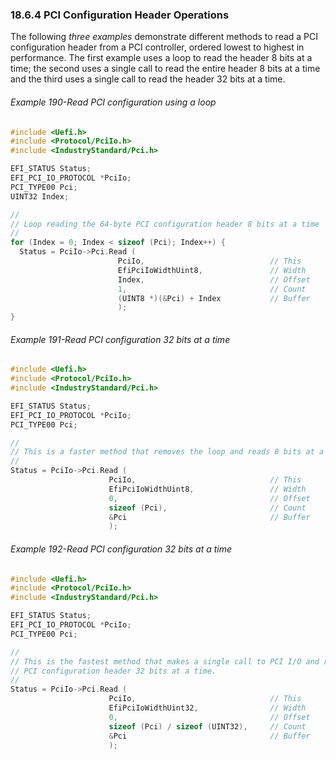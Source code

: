 <!--- @file
  18.6.4 PCI Configuration Header Operations

  Copyright (c) 2012-2018, Intel Corporation. All rights reserved.<BR>

  Redistribution and use in source (original document form) and 'compiled'
  forms (converted to PDF, epub, HTML and other formats) with or without
  modification, are permitted provided that the following conditions are met:

  1) Redistributions of source code (original document form) must retain the
     above copyright notice, this list of conditions and the following
     disclaimer as the first lines of this file unmodified.

  2) Redistributions in compiled form (transformed to other DTDs, converted to
     PDF, epub, HTML and other formats) must reproduce the above copyright
     notice, this list of conditions and the following disclaimer in the
     documentation and/or other materials provided with the distribution.

  THIS DOCUMENTATION IS PROVIDED BY TIANOCORE PROJECT "AS IS" AND ANY EXPRESS OR
  IMPLIED WARRANTIES, INCLUDING, BUT NOT LIMITED TO, THE IMPLIED WARRANTIES OF
  MERCHANTABILITY AND FITNESS FOR A PARTICULAR PURPOSE ARE DISCLAIMED. IN NO
  EVENT SHALL TIANOCORE PROJECT  BE LIABLE FOR ANY DIRECT, INDIRECT, INCIDENTAL,
  SPECIAL, EXEMPLARY, OR CONSEQUENTIAL DAMAGES (INCLUDING, BUT NOT LIMITED TO,
  PROCUREMENT OF SUBSTITUTE GOODS OR SERVICES; LOSS OF USE, DATA, OR PROFITS;
  OR BUSINESS INTERRUPTION) HOWEVER CAUSED AND ON ANY THEORY OF LIABILITY,
  WHETHER IN CONTRACT, STRICT LIABILITY, OR TORT (INCLUDING NEGLIGENCE OR
  OTHERWISE) ARISING IN ANY WAY OUT OF THE USE OF THIS DOCUMENTATION, EVEN IF
  ADVISED OF THE POSSIBILITY OF SUCH DAMAGE.

-->

### 18.6.4 PCI Configuration Header Operations

The following _three examples_ demonstrate different methods to read a PCI
configuration header from a PCI controller, ordered lowest to highest in
performance. The first example uses a loop to read the header 8 bits at a time;
the second uses a single call to read the entire header 8 bits at a time and
the third uses a single call to read the header 32 bits at a time.

###### Example 190-Read PCI configuration using a loop

```c
#include <Uefi.h>
#include <Protocol/PciIo.h>
#include <IndustryStandard/Pci.h>

EFI_STATUS Status;
EFI_PCI_IO_PROTOCOL *PciIo;
PCI_TYPE00 Pci;
UINT32 Index;

//
// Loop reading the 64-byte PCI configuration header 8 bits at a time
//
for (Index = 0; Index < sizeof (Pci); Index++) {
  Status = PciIo->Pci.Read (
                        PciIo,                            // This
                        EfiPciIoWidthUint8,               // Width
                        Index,                            // Offset
                        1,                                // Count
                        (UINT8 *)(&Pci) + Index           // Buffer
                        );
}
```

###### Example 191-Read PCI configuration 32 bits at a time

```c
#include <Uefi.h>
#include <Protocol/PciIo.h>
#include <IndustryStandard/Pci.h>

EFI_STATUS Status;
EFI_PCI_IO_PROTOCOL *PciIo;
PCI_TYPE00 Pci;

//
// This is a faster method that removes the loop and reads 8 bits at a time.
//
Status = PciIo->Pci.Read (
                      PciIo,                              // This
                      EfiPciIoWidthUint8,                 // Width
                      0,                                  // Offset 
                      sizeof (Pci),                       // Count 
                      &Pci                                // Buffer
                      );
```

###### Example 192-Read PCI configuration 32 bits at a time

```c
#include <Uefi.h>
#include <Protocol/PciIo.h>
#include <IndustryStandard/Pci.h>

EFI_STATUS Status;
EFI_PCI_IO_PROTOCOL *PciIo;
PCI_TYPE00 Pci;

//
// This is the fastest method that makes a single call to PCI I/O and reads the
// PCI configuration header 32 bits at a time.
//
Status = PciIo->Pci.Read (
                      PciIo,                              // This
                      EfiPciIoWidthUint32,                // Width
                      0,                                  // Offset 
                      sizeof (Pci) / sizeof (UINT32),     // Count 
                      &Pci                                // Buffer
                      );
```
